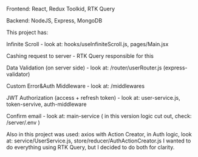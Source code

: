 Frontend: React, Redux Toolkid, RTK Query

Backend: NodeJS, Express, MongoDB


This project has:


Infinite Scroll - look at: hooks/useInfiniteScroll.js, pages/Main.jsx

Cashing request to server - RTK Query responsible for this

Data Validation (on server side) - look at: /router/userRouter.js (express-validator)

Custom Error&Auth Middleware - look at: /middlewares

JWT Authorization (access + refresh token) - look at: user-service.js, token-servive, auth-middleware

Confirm email - look at: main-service ( in this version logic cut out, check: /server/.env )


Also in this project was used: axios with Action Creator, in Auth logic, look at: service/UserService.js, store/reducer/AuthActionCreator.js
I wanted to do everything using RTK Query, but I decided to do both for clarity.
